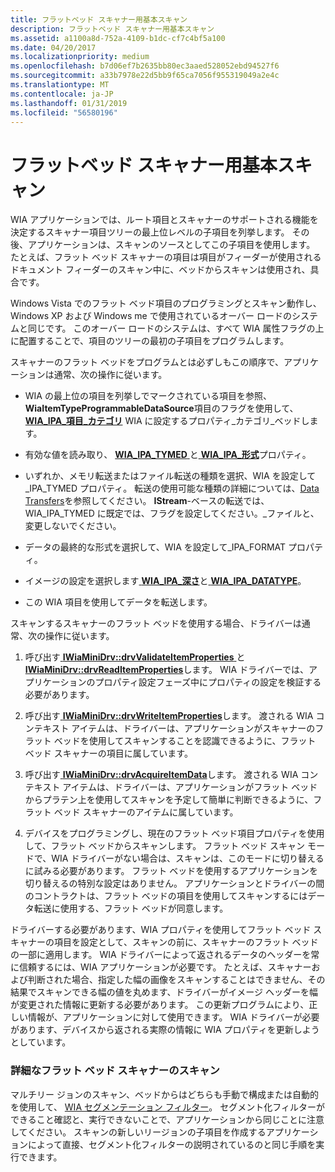 ```yaml
---
title: フラットベッド スキャナー用基本スキャン
description: フラットベッド スキャナー用基本スキャン
ms.assetid: a1100a8d-752a-4109-b1dc-cf7c4bf5a100
ms.date: 04/20/2017
ms.localizationpriority: medium
ms.openlocfilehash: b7d06ef7b2635bb80ec3aaed528052ebd94527f6
ms.sourcegitcommit: a33b7978e22d5bb9f65ca7056f955319049a2e4c
ms.translationtype: MT
ms.contentlocale: ja-JP
ms.lasthandoff: 01/31/2019
ms.locfileid: "56580196"
---
```

# <a name="basic-scanning-for-flatbed-scanners"></a>フラットベッド スキャナー用基本スキャン





WIA アプリケーションでは、ルート項目とスキャナーのサポートされる機能を決定するスキャナー項目ツリーの最上位レベルの子項目を列挙します。 その後、アプリケーションは、スキャンのソースとしてこの子項目を使用します。 たとえば、フラット ベッド スキャナーの項目は項目がフィーダーが使用されるドキュメント フィーダーのスキャン中に、ベッドからスキャンは使用され、具合です。

Windows Vista でのフラット ベッド項目のプログラミングとスキャン動作し、Windows XP および Windows me で使用されているオーバー ロードのシステムと同じです。 このオーバー ロードのシステムは、すべて WIA 属性フラグの上に配置することで、項目のツリーの最初の子項目をプログラムします。

スキャナーのフラット ベッドをプログラムとは必ずしもこの順序で、アプリケーションは通常、次の操作に従います。

-   WIA の最上位の項目を列挙しでマークされている項目を参照、 **WiaItemTypeProgrammableDataSource**項目のフラグを使用して、 [ **WIA\_IPA\_項目\_カテゴリ**](https://msdn.microsoft.com/library/windows/hardware/ff551581) WIA に設定するプロパティ\_カテゴリ\_ベッドします。

-   有効な値を読み取り、 [ **WIA\_IPA\_TYMED** ](https://msdn.microsoft.com/library/windows/hardware/ff551656)と[ **WIA\_IPA\_形式**](https://msdn.microsoft.com/library/windows/hardware/ff551553)プロパティ。

-   いずれか、メモリ転送またはファイル転送の種類を選択、WIA を設定して\_IPA\_TYMED プロパティ。 転送の使用可能な種類の詳細については、[Data Transfers](data-transfers.md)を参照してください。 **IStream**-ベースの転送では、WIA\_IPA\_TYMED に既定では、フラグを設定してください。\_ファイルと、変更しないでください。

-   データの最終的な形式を選択して、WIA を設定して\_IPA\_FORMAT プロパティ。

-   イメージの設定を選択します[ **WIA\_IPA\_深さ**](https://msdn.microsoft.com/library/windows/hardware/ff551546)と[ **WIA\_IPA\_DATATYPE**](https://msdn.microsoft.com/library/windows/hardware/ff551543)。

-   この WIA 項目を使用してデータを転送します。

スキャンするスキャナーのフラット ベッドを使用する場合、ドライバーは通常、次の操作に従います。

1.  呼び出す[ **IWiaMiniDrv::drvValidateItemProperties** ](https://msdn.microsoft.com/library/windows/hardware/ff545017)と[ **IWiaMiniDrv::drvReadItemProperties**](https://msdn.microsoft.com/library/windows/hardware/ff545005)します。 WIA ドライバーでは、アプリケーションのプロパティ設定フェーズ中にプロパティの設定を検証する必要があります。

2.  呼び出す[ **IWiaMiniDrv::drvWriteItemProperties**](https://msdn.microsoft.com/library/windows/hardware/ff545020)します。 渡される WIA コンテキスト アイテムは、ドライバーは、アプリケーションがスキャナーのフラット ベッドを使用してスキャンすることを認識できるように、フラット ベッド スキャナーの項目に属しています。

3.  呼び出す[ **IWiaMiniDrv::drvAcquireItemData**](https://msdn.microsoft.com/library/windows/hardware/ff543956)します。 渡される WIA コンテキスト アイテムは、ドライバーは、アプリケーションがフラット ベッドからプラテン上を使用してスキャンを予定して簡単に判断できるように、フラット ベッド スキャナーのアイテムに属しています。

4.  デバイスをプログラミングし、現在のフラット ベッド項目プロパティを使用して、フラット ベッドからスキャンします。 フラット ベッド スキャン モードで、WIA ドライバーがない場合は、スキャンは、このモードに切り替えるに試みる必要があります。 フラット ベッドを使用するアプリケーションを切り替えるの特別な設定はありません。 アプリケーションとドライバーの間のコントラクトは、フラット ベッドの項目を使用してスキャンするにはデータ転送に使用する、フラット ベッドが同意します。

ドライバーする必要があります、WIA プロパティを使用してフラット ベッド スキャナーの項目を設定として、スキャンの前に、スキャナーのフラット ベッドの一部に適用します。 WIA ドライバーによって返されるデータのヘッダーを常に信頼するには、WIA アプリケーションが必要です。 たとえば、スキャナーおよび判断された場合、指定した幅の画像をスキャンすることはできません、その結果でスキャンできる幅の値を丸めます、ドライバーがイメージ ヘッダーを幅が変更された情報に更新する必要があります。 この更新プログラムにより、正しい情報が、アプリケーションに対して使用できます。 WIA ドライバーが必要があります、デバイスから返される実際の情報に WIA プロパティを更新しようとしています。

### <a name="advanced-scanning-for-flatbed-scanners"></a>詳細なフラット ベッド スキャナーのスキャン

マルチリー ジョンのスキャン、ベッドからはどちらも手動で構成または自動的を使用して、 [WIA セグメンテーション フィルター](wia-segmentation-filter.md)。 セグメント化フィルターができること確認と、実行できないことで、アプリケーションから同じことに注意してください。 スキャンの新しいリージョンの子項目を作成するアプリケーションによって直接、セグメント化フィルターの説明されているのと同じ手順を実行できます。

 

 




